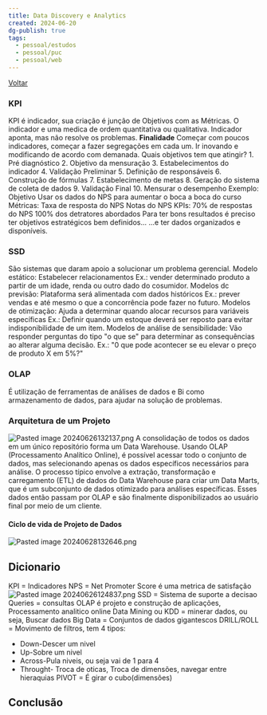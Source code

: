 ```yaml
---
title: Data Discovery e Analytics
created: 2024-06-20
dg-publish: true
tags:
  - pessoal/estudos
  - pessoal/puc
  - pessoal/web
---
```

[Voltar](1.LIFE/index)
### KPI
KPI é indicador, sua criação é junção de Objetivos com as Métricas.
    O indicador e uma medica de ordem quantitativa ou qualitativa.
    Indicador aponta, mas não resolve os problemas.
**Finalidade**
    Começar com poucos indicadores, começar a fazer segregações em cada um. Ir inovando e modificando de acordo com demanada.
Quais objetivos tem que atingir?
    1. Pré diagnóstico
    2. Objetivo da mensuração
    3. Estabelecimentos do indicador
    4. Validação Preliminar
    5. Definição de responsáveis
    6. Construção de fórmulas
    7. Estabelecimento de metas
    8. Geração do sistema de coleta de dados
    9. Validação Final
    10. Mensurar o desempenho
Exemplo:
    Objetivo
        Usar os dados do NPS para aumentar o boca a boca do curso
    Métricas:
        Taxa de resposta do NPS
        Notas do NPS
    KPIs:
    70% de respostas do NPS
    100% dos detratores abordados
Para ter bons resultados é preciso ter objetivos estratégicos bem definidos...
...e ter dados organizados e disponíveis.

### SSD
São sistemas que daram apoio a solucionar um problema gerencial.
Modelo estático:
    Estabelecer relacionamentos
    Ex.: vender determinado produto a partir de um idade, renda ou outro
    dado do cosumidor.
Modelos dc previsão:
    Plataforma será alimentada com dados históricos
    Ex.: prever vendas e até mesmo o que a concorrência pode fazer no futuro.
Modelos de otimização:
    Ajuda a determinar quando alocar recursos para variáveis específicas
    Ex.: Definir quando um estoque deverá ser reposto para evitar     indisponibilidade de um item.
Modelos de análise de sensibilidade:
    Vão responder perguntas do tipo "o que se" para determinar as consequências ao alterar alguma decisão.
    Ex.: "0 que pode acontecer se eu elevar o preço de produto X em 5%?"
### OLAP
É utilização de ferramentas de análises de dados e Bi como armazenamento de dados, para ajudar na solução de problemas. 
### Arquitetura de um Projeto
![Pasted image 20240626132137.png](/img/user/0.Resources/img/Pasted%20image%2020240626132137.png)
A consolidação de todos os dados em um único repositório forma um Data Warehouse. Usando OLAP (Processamento Analítico Online), é possível acessar todo o conjunto de dados, mas selecionando apenas os dados específicos necessários para análise. O processo típico envolve a extração, transformação e carregamento (ETL) de dados do Data Warehouse para criar um Data Marts, que é um subconjunto de dados otimizado para análises específicas. Esses dados então passam por OLAP e são finalmente disponibilizados ao usuário final por meio de um cliente.
#### Ciclo de vida de Projeto de Dados
![Pasted image 20240628132646.png](/img/user/0.Resources/img/Pasted%20image%2020240628132646.png)


## Dicionario
KPI = Indicadores
NPS = Net Promoter Score é uma metrica de satisfação
    ![Pasted image 20240626124837.png](/img/user/0.Resources/img/Pasted%20image%2020240626124837.png)
SSD = Sistema de suporte a decisao
Queries = consultas
OLAP é projeto e construção de aplicações, Processamento analitico online
Data Mining ou KDD = minerar dados, ou seja, Buscar dados
Big Data = Conjuntos de dados gigantescos
DRILL/ROLL = Movimento de filtros, tem 4 tipos:
- Down-Descer um nivel
- Up-Sobre um nivel
- Across-Pula niveis, ou seja vai de 1 para 4
- Throught- Troca de oticas, Troca de dimensões, navegar entre hieraquias
PIVOT = É girar o cubo(dimensões)
## Conclusão

